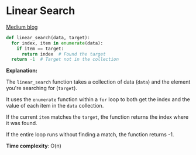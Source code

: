 # Linear Search

[Medium blog](https://medium.com/scriptserpent/understanding-algorithms-simple-search-vs-binary-search-in-python-a7dcbee89986)

``` python
def linear_search(data, target):  
  for index, item in enumerate(data):  
    if item == target:  
      return index  # Found the target  
  return -1  # Target not in the collection
```

**Explanation:**

The `linear_search` function takes a collection of data (`data`) and the element you're searching for (`target`).

It uses the `enumerate` function within a `for` loop to both get the index and the value of each item in the `data` collection.

If the current `item` matches the `target`, the function returns the index where it was found.

If the entire loop runs without finding a match, the function returns -1.

**Time complexity**: O(n)